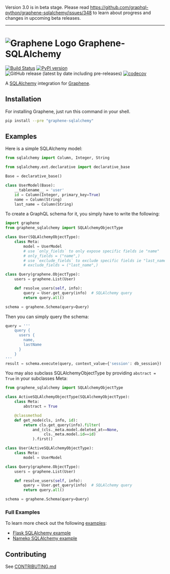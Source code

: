 Version 3.0 is in beta stage. Please read https://github.com/graphql-python/graphene-sqlalchemy/issues/348 to learn about progress and changes in upcoming
beta releases.

---

# ![Graphene Logo](http://graphene-python.org/favicon.png) Graphene-SQLAlchemy 
[![Build Status](https://github.com/graphql-python/graphene-sqlalchemy/workflows/Tests/badge.svg)](https://github.com/graphql-python/graphene-sqlalchemy/actions)
[![PyPI version](https://badge.fury.io/py/graphene-sqlalchemy.svg)](https://badge.fury.io/py/graphene-sqlalchemy) 
![GitHub release (latest by date including pre-releases)](https://img.shields.io/github/v/release/graphql-python/graphene-sqlalchemy?color=green&include_prereleases&label=latest)
[![codecov](https://codecov.io/gh/graphql-python/graphene-sqlalchemy/branch/master/graph/badge.svg?token=Zi5S1TikeN)](https://codecov.io/gh/graphql-python/graphene-sqlalchemy)



A [SQLAlchemy](http://www.sqlalchemy.org/) integration for [Graphene](http://graphene-python.org/).

## Installation

For installing Graphene, just run this command in your shell.

```bash
pip install --pre "graphene-sqlalchemy"
```

## Examples

Here is a simple SQLAlchemy model:

```python
from sqlalchemy import Column, Integer, String

from sqlalchemy.ext.declarative import declarative_base

Base = declarative_base()

class UserModel(Base):
    __tablename__ = 'user'
    id = Column(Integer, primary_key=True)
    name = Column(String)
    last_name = Column(String)
```

To create a GraphQL schema for it, you simply have to write the following:

```python
import graphene
from graphene_sqlalchemy import SQLAlchemyObjectType

class User(SQLAlchemyObjectType):
    class Meta:
        model = UserModel
        # use `only_fields` to only expose specific fields ie "name"
        # only_fields = ("name",)
        # use `exclude_fields` to exclude specific fields ie "last_name"
        # exclude_fields = ("last_name",)

class Query(graphene.ObjectType):
    users = graphene.List(User)

    def resolve_users(self, info):
        query = User.get_query(info)  # SQLAlchemy query
        return query.all()

schema = graphene.Schema(query=Query)
```

Then you can simply query the schema:

```python
query = '''
    query {
      users {
        name,
        lastName
      }
    }
'''
result = schema.execute(query, context_value={'session': db_session})
```

You may also subclass SQLAlchemyObjectType by providing `abstract = True` in
your subclasses Meta:
```python
from graphene_sqlalchemy import SQLAlchemyObjectType

class ActiveSQLAlchemyObjectType(SQLAlchemyObjectType):
    class Meta:
        abstract = True

    @classmethod
    def get_node(cls, info, id):
        return cls.get_query(info).filter(
            and_(cls._meta.model.deleted_at==None,
                 cls._meta.model.id==id)
            ).first()

class User(ActiveSQLAlchemyObjectType):
    class Meta:
        model = UserModel

class Query(graphene.ObjectType):
    users = graphene.List(User)

    def resolve_users(self, info):
        query = User.get_query(info)  # SQLAlchemy query
        return query.all()

schema = graphene.Schema(query=Query)
```

### Full Examples

To learn more check out the following [examples](https://github.com/graphql-python/graphene-sqlalchemy/blob/master/examples/):

- [Flask SQLAlchemy example](https://github.com/graphql-python/graphene-sqlalchemy/blob/master/examples/flask_sqlalchemy)
- [Nameko SQLAlchemy example](https://github.com/graphql-python/graphene-sqlalchemy/blob/master/examples/nameko_sqlalchemy)

## Contributing

See [CONTRIBUTING.md](https://github.com/graphql-python/graphene-sqlalchemy/blob/master/CONTRIBUTING.md)
